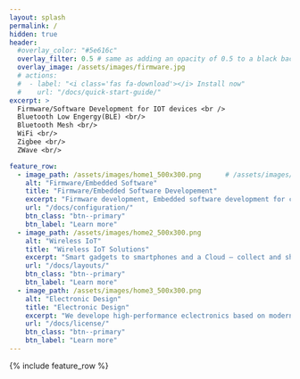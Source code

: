 ```yaml
---
layout: splash
permalink: /
hidden: true
header:
  #overlay_color: "#5e616c"
  overlay_filter: 0.5 # same as adding an opacity of 0.5 to a black background
  overlay_image: /assets/images/firmware.jpg
  # actions:
  #  - label: "<i class='fas fa-download'></i> Install now"
  #    url: "/docs/quick-start-guide/"
excerpt: >
  Firmware/Software Development for IOT devices <br />
  Bluetooth Low Engergy(BLE) <br/>
  Bluetooth Mesh <br/>
  WiFi <br/>
  Zigbee <br/>
  ZWave <br/>

feature_row:
  - image_path: /assets/images/home1_500x300.png      # /assets/images/mm-customizable-feature.png
    alt: "Firmware/Embedded Software"
    title: "Firmware/Embedded Software Developement"
    excerpt: "Firmware development, Embedded software development for custom boards and board support package(BSP) development."
    url: "/docs/configuration/"
    btn_class: "btn--primary"
    btn_label: "Learn more"
  - image_path: /assets/images/home2_500x300.png
    alt: "Wireless IoT"
    title: "Wireless IoT Solutions"
    excerpt: "Smart gadgets to smartphones and a Cloud – collect and share data through wireless networks in real time."
    url: "/docs/layouts/"
    btn_class: "btn--primary"
    btn_label: "Learn more"
  - image_path: /assets/images/home3_500x300.png
    alt: "Electronic Design"
    title: "Electronic Design"
    excerpt: "We develope high-performance eclectronics based on modern SoCs for various application fields."
    url: "/docs/license/"
    btn_class: "btn--primary"
    btn_label: "Learn more"      
---
```


{% include feature_row %}
